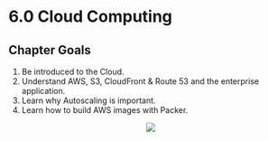 # 6.0 Cloud Computing

## Chapter Goals
 1. Be introduced to the Cloud.
 2. Understand AWS, S3, CloudFront & Route 53 and the enterprise application.
 3. Learn why Autoscaling is important.
 4. Learn how to build AWS images with Packer.

<center>

  ![](../img/goals.png)

</center>

